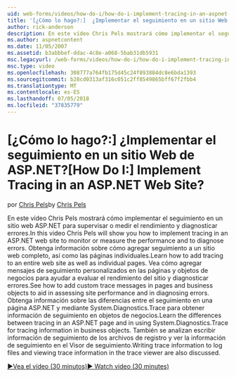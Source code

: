 ```yaml
---
uid: web-forms/videos/how-do-i/how-do-i-implement-tracing-in-an-aspnet-web-site
title: '[¿Cómo lo hago?:]  ¿Implementar el seguimiento en un sitio Web de ASP.NET? | Microsoft Docs'
author: rick-anderson
description: En este vídeo Chris Pels mostrará cómo implementar el seguimiento en un sitio web ASP.NET para supervisar o medir el rendimiento y diagnosticar errores. Obtenga información sobre CA...
ms.author: aspnetcontent
ms.date: 11/05/2007
ms.assetid: b3abbbef-ddac-4c8e-a068-5bab31db5931
msc.legacyurl: /web-forms/videos/how-do-i/how-do-i-implement-tracing-in-an-aspnet-web-site
msc.type: video
ms.openlocfilehash: 308777a764fb175d45c24f893884dc8e6bda1393
ms.sourcegitcommit: b28cd0313af316c051c2ff8549865bff67f2fbb4
ms.translationtype: MT
ms.contentlocale: es-ES
ms.lasthandoff: 07/05/2018
ms.locfileid: "37835779"
---
```

<a name="how-do-i--implement-tracing-in-an-aspnet-web-site"></a><span data-ttu-id="761c6-105">[¿Cómo lo hago?:]  ¿Implementar el seguimiento en un sitio Web de ASP.NET?</span><span class="sxs-lookup"><span data-stu-id="761c6-105">[How Do I:]  Implement Tracing in an ASP.NET Web Site?</span></span>
====================
<span data-ttu-id="761c6-106">por [Chris Pels](https://twitter.com/chrispels)</span><span class="sxs-lookup"><span data-stu-id="761c6-106">by [Chris Pels](https://twitter.com/chrispels)</span></span>

<span data-ttu-id="761c6-107">En este vídeo Chris Pels mostrará cómo implementar el seguimiento en un sitio web ASP.NET para supervisar o medir el rendimiento y diagnosticar errores.</span><span class="sxs-lookup"><span data-stu-id="761c6-107">In this video Chris Pels will show you how to implement tracing in an ASP.NET web site to monitor or measure the performance and to diagnose errors.</span></span> <span data-ttu-id="761c6-108">Obtenga información sobre cómo agregar seguimiento a un sitio web completo, así como las páginas individuales.</span><span class="sxs-lookup"><span data-stu-id="761c6-108">Learn how to add tracing to an entire web site as well as individual pages.</span></span> <span data-ttu-id="761c6-109">Vea cómo agregar mensajes de seguimiento personalizados en las páginas y objetos de negocios para ayudar a evaluar el rendimiento del sitio y diagnosticar errores.</span><span class="sxs-lookup"><span data-stu-id="761c6-109">See how to add custom trace messages in pages and business objects to aid in assessing site performance and in diagnosing errors.</span></span> <span data-ttu-id="761c6-110">Obtenga información sobre las diferencias entre el seguimiento en una página ASP.NET y mediante System.Diagnostics.Trace para obtener información de seguimiento en objetos de negocios.</span><span class="sxs-lookup"><span data-stu-id="761c6-110">Learn the differences between tracing in an ASP.NET page and in using System.Diagnostics.Trace for tracing information in business objects.</span></span> <span data-ttu-id="761c6-111">También se analizan escribir información de seguimiento de los archivos de registro y ver la información de seguimiento en el Visor de seguimiento.</span><span class="sxs-lookup"><span data-stu-id="761c6-111">Writing trace information to log files and viewing trace information in the trace viewer are also discussed.</span></span>

[<span data-ttu-id="761c6-112">&#9654;Vea el vídeo (30 minutos)</span><span class="sxs-lookup"><span data-stu-id="761c6-112">&#9654; Watch video (30 minutes)</span></span>](https://channel9.msdn.com/Blogs/ASP-NET-Site-Videos/how-do-i-implement-tracing-in-an-aspnet-web-site)
